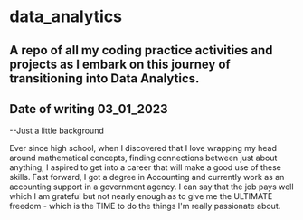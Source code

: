 # data_analytics
## A repo of all my coding practice activities and projects as I embark on this journey of transitioning into Data Analytics. 
## Date of writing 03_01_2023

--Just a little background

Ever since high school, when I discovered that I love wrapping my head around mathematical concepts, finding connections between just about anything,
I aspired to get into a career that will make a good use of these skills. Fast forward, I got a degree in Accounting and currently work as an accounting 
support in a government agency. I can say that the job pays well which I am grateful but not nearly enough as to give me the ULTIMATE freedom -
which is the TIME to do the things I'm really passionate about.



